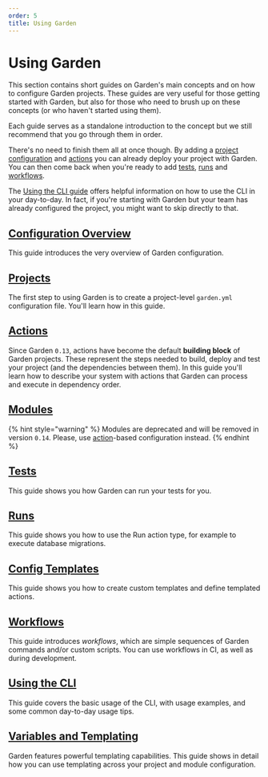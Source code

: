 ```yaml
---
order: 5
title: Using Garden
---
```


# Using Garden

This section contains short guides on Garden's main concepts and on how to configure Garden projects. These guides are very useful for those getting started with Garden, but also for those who need to brush up on these concepts (or who haven't started using them).

Each guide serves as a standalone introduction to the concept but we still recommend that you go through them in order.

There's no need to finish them all at once though. By adding a [project configuration](./projects.md) and [actions](./actions.md) you can already deploy your project with Garden. You can then come back when you're ready to add [tests](./tests.md), [runs](./runs.md) and [workflows](./workflows.md).

The [Using the CLI guide](./using-the-cli.md) offers helpful information on how to use the CLI in your day-to-day. In fact, if you're starting with Garden but your team has already configured the project, you might want to skip directly to that.

## [Configuration Overview](./configuration-overview.md)

This guide introduces the very overview of Garden configuration.

## [Projects](./projects.md)

The first step to using Garden is to create a project-level `garden.yml` configuration file. You'll learn how in this guide.

## [Actions](./actions.md)

Since Garden `0.13`, actions have become the default **building block** of Garden projects. These represent the steps needed to build, deploy and test your project (and the dependencies between them).
In this guide you'll learn how to describe your system with actions that Garden can process and execute in dependency order.

## [Modules](./modules.md)

{% hint style="warning" %}
Modules are deprecated and will be removed in version `0.14`. Please, use [action](./actions.md)-based configuration instead.
{% endhint %}

## [Tests](./tests.md)

This guide shows you how Garden can run your tests for you.

## [Runs](./runs.md)

This guide shows you how to use the Run action type, for example to execute database migrations.

## [Config Templates](./config-templates.md)

This guide shows you how to create custom templates and define templated actions.

## [Workflows](./workflows.md)

This guide introduces _workflows_, which are simple sequences of Garden commands and/or custom scripts. You can use workflows in CI, as well as
during development.

## [Using the CLI](./using-the-cli.md)

This guide covers the basic usage of the CLI, with usage examples, and some common day-to-day usage tips.

## [Variables and Templating](./variables-and-templating.md)

Garden features powerful templating capabilities. This guide shows in detail how you can use templating across your project and module configuration.
